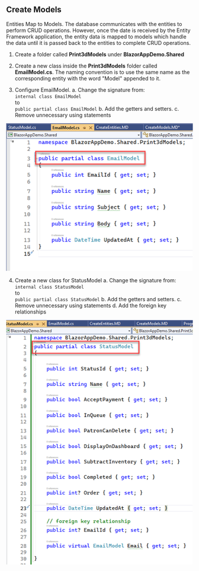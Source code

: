 ## Create Models

Entities Map to Models. The database communicates with the entities to 
perform CRUD operations. However, once the date is received by the Entity
Framework application, the entity data is mapped to models which handle the
data until it is passed back to the entities to complete CRUD operations.

1. Create a folder called **Print3dModels** under **BlazorAppDemo.Shared**

2. Create a new class inside the **Print3dModels** folder called
**EmailModel.cs**. The naming convention is to use the same name as the
corresponding entity with the word "Model" appended to it.

3. Configure EmailModel.
a. Change the signature from:
<br/>`internal class EmailModel`<br/>to<br/>
`public partial class EmailModel`
b. Add the getters and setters.
c. Remove unnecessary using statements


![Create Project](img/Models/01EmailModel.png)

4. Create a new class for StatusModel
a. Change the signature from:
<br/>`internal class StatusModel`<br/>to<br/>
`public partial class StatusModel`
b. Add the getters and setters.
c. Remove unnecessary using statements
d. Add the foreign key relationships

![Create Project](img/Models/02StatusModel.png)